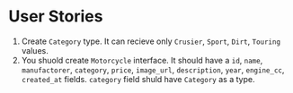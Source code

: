 # User Stories

 
1. Create `Category` type. It can recieve only `Crusier`, `Sport`, `Dirt`, `Touring` values. 
2. You shuold create `Motorcycle` interface.
It should have a `id`, `name`, `manufactorer`, `category`, `price`, `image_url`, `description`, `year`, `engine_cc`, `created_at`  fields. 
`category` field shuld have `Category` as a type.